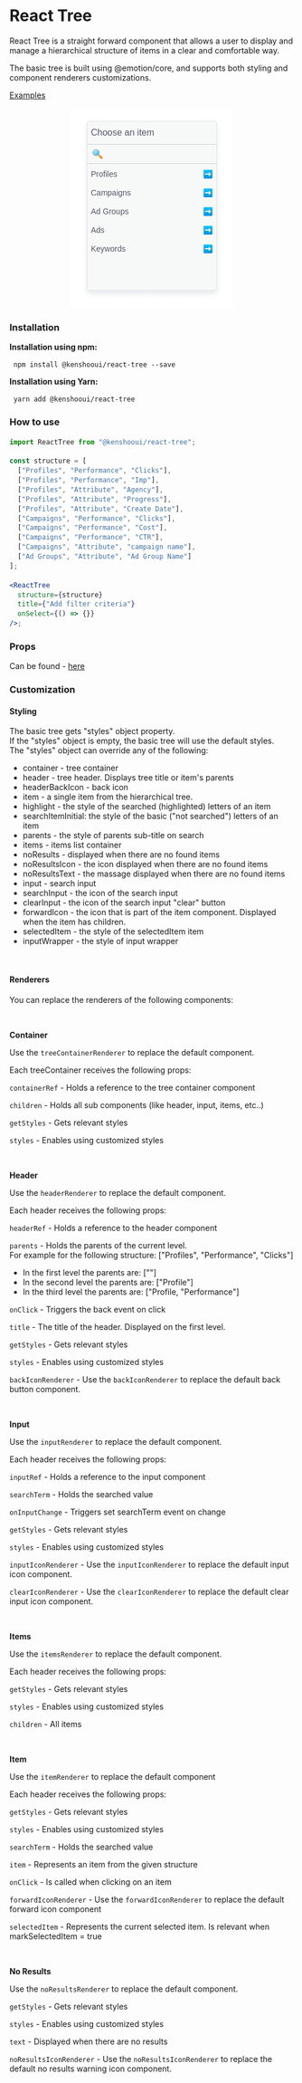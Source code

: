 # React Tree

React Tree is a straight forward component that allows a user to display and manage a hierarchical structure of items in a clear and comfortable way.

The basic tree is built using @emotion/core, and supports both styling and component renderers customizations.

[Examples](https://github.com/kenshoo/react-tree/blob/master/packages/docs/stories/core.stories.js)

 
  <p align="center">
      <img src="core-tree-demo.gif?raw=true" width="288" />
  </p>
  
  ### Installation
  
   **Installation using npm:**
  ```
   npm install @kenshooui/react-tree --save
  ```
 **Installation using Yarn:**

```
 yarn add @kenshooui/react-tree
```

 ### How to use
 <!-- example -->

```jsx
import ReactTree from "@kenshooui/react-tree";

const structure = [
  ["Profiles", "Performance", "Clicks"],
  ["Profiles", "Performance", "Imp"],
  ["Profiles", "Attribute", "Agency"],
  ["Profiles", "Attribute", "Progress"],
  ["Profiles", "Attribute", "Create Date"],
  ["Campaigns", "Performance", "Clicks"],
  ["Campaigns", "Performance", "Cost"],
  ["Campaigns", "Performance", "CTR"],
  ["Campaigns", "Attribute", "campaign name"],
  ["Ad Groups", "Attribute", "Ad Group Name"]
];

<ReactTree
  structure={structure}
  title={"Add filter criteria"}
  onSelect={() => {}}
/>;
```

### Props
Can be found - [here](https://github.com/kenshoo/react-tree#props)
<br/>

### Customization

#### Styling

The basic tree gets "styles" object property.
<br/>
If the "styles" object is empty, the basic tree will use the default styles.
<br/>
The "styles" object can override any of the following:
 - container - tree container
 - header - tree header. Displays tree title or item's parents
 - headerBackIcon - back icon
 - item - a single item from the hierarchical tree.
 - highlight - the style of the searched (highlighted) letters of an item
 - searchItemInitial: the style of the basic ("not searched") letters of an item
 - parents - the style of parents sub-title on search
 - items - items list container
 - noResults - displayed when there are no found items
-  noResultsIcon - the icon displayed when there are no found items 
-  noResultsText - the massage displayed when there are no found items 
 - input - search input
-  searchInput - the icon of the search input
 - clearInput - the icon of the search input "clear" button
 - forwardIcon - the icon that is part of the item component. Displayed when the item has children. 
 - selectedItem - the style of the selectedItem item 
 - inputWrapper - the style of input wrapper

<br/>

#### Renderers

You can replace the renderers of the following components:

<br/>

**Container**

Use the `treeContainerRenderer` to replace the default component.

Each treeContainer receives the following props:

`containerRef` - Holds a reference to the tree container component

`children` - Holds all sub components (like header, input, items, etc..)

`getStyles` - Gets relevant styles

`styles` - Enables using customized styles

<br/>

**Header**

Use the `headerRenderer` to replace the default component.

Each header receives the following props:

`headerRef` - Holds a reference to the header component

`parents` - Holds the parents of the current level. 
<br/>
For example for the following structure: ["Profiles", "Performance", "Clicks"]
- In the first level the parents are: [""]
- In the second level the parents are: ["Profile"]
- In the third level the parents are: ["Profile, "Performance"]


`onClick` -  Triggers the back event on click

`title` - The title of the header. Displayed on the first level.

`getStyles` - Gets relevant styles

`styles` - Enables using customized styles

`backIconRenderer` - Use the `backIconRenderer` to replace the default back button component.

<br/>

**Input**

Use the `inputRenderer` to replace the default component.

Each header receives the following props:

`inputRef` - Holds a reference to the input component

`searchTerm` - Holds the searched value

`onInputChange` - Triggers set searchTerm event on change

`getStyles` - Gets relevant styles

`styles` - Enables using customized styles

`inputIconRenderer` - Use the `inputIconRenderer` to replace the default input icon component.

`clearIconRenderer` - Use the `clearIconRenderer` to replace the default clear input icon component.

<br/>

**Items**

Use the `itemsRenderer` to replace the default component.

Each header receives the following props:

`getStyles` - Gets relevant styles

`styles` - Enables using customized styles

`children` - All items

<br/>

**Item**

Use the `itemRenderer` to replace the default component

Each header receives the following props:

`getStyles` - Gets relevant styles

`styles` - Enables using customized styles

`searchTerm` - Holds the searched value

`item` - Represents an item from the given structure

`onClick` - Is called when clicking on an item

`forwardIconRenderer` - Use the `forwardIconRenderer` to replace the default forward icon component

`selectedItem` - Represents the current selected item. Is relevant when markSelectedItem = true

<br/>

**No Results**

Use the `noResultsRenderer` to replace the default component.

`getStyles` - Gets relevant styles

`styles` - Enables using customized styles

`text` - Displayed when there are no results

`noResultsIconRenderer` - Use the `noResultsIconRenderer` to replace the default no results warning icon component.
